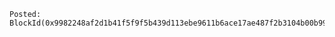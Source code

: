 ```plaintext
Posted: BlockId(0x9982248af2d1b41f5f9f5b439d113ebe9611b6ace17ae487f2b3104b00b9950e)
```